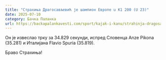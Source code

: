 ```yaml
---
title: "Страхиња Драгосављевић је шампион Европе u K1 200 (U 23)"
date: 2025-07-10
category: Бачка Паланка
url: https://backapalankavesti.com/sport/kajak-i-kanu/strahinja-dragosavljevic-je-samion-evrope-u-k1-200-u-23/
---
```


Он је извеслао трку за 34.829 секунди, испред Словенца Anze Pikona (35.281) и Италијана Flavio Spuria (35.819).

Браво Страхиња!
